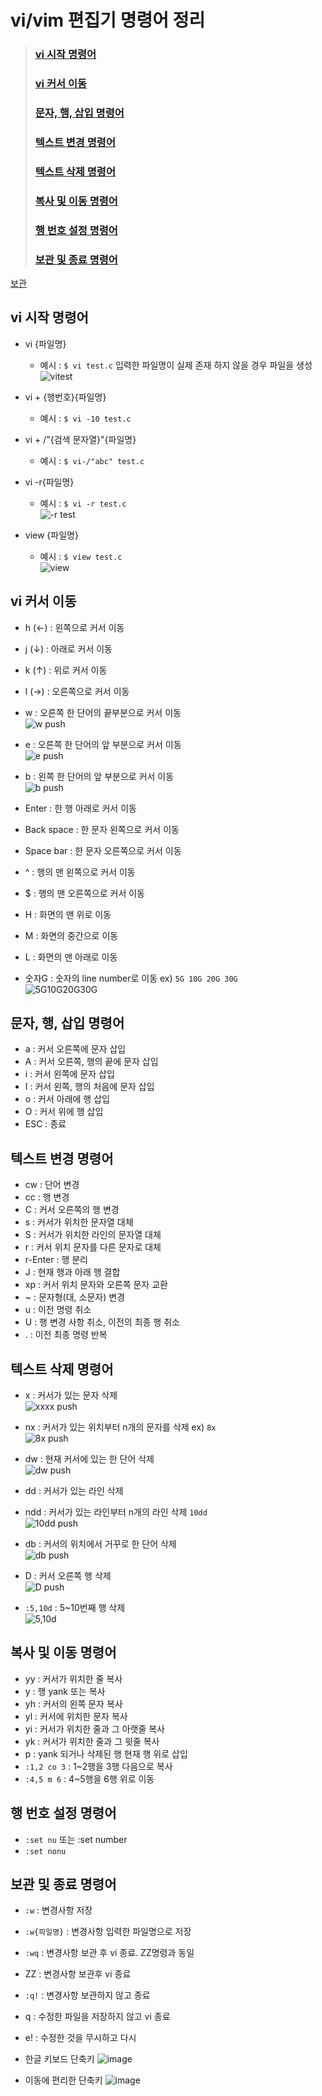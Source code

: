 # vi/vim  편집기 명령어 정리

> ### [vi 시작 명령어](#vi-시작-명령어)
> ### [vi 커서 이동](#vi-커서-이동)
> ### [문자, 행, 삽입 명령어](#vi-시작-명령어)
> ### [텍스트 변경 명령어](#텍스트-변경-명령어)
> ### [텍스트 삭제 명령어](#텍스트-삭제-명령어)
> ### [복사 및 이동 명령어](#복사-및-이동-명령어)
> ### [행 번호 설정 명령어](#행-번호-설정-명령어)
> ### [보관 및 종료 명령어](#보관-및-종료-명령어)

[보관](#한글-키보드-단축키)

## vi 시작 명령어
- vi {파일명}
  - 예시 : `$ vi test.c` 입력한 파일명이 실제 존재 하지 않을 경우 파일을 생성 <br>
![vitest](https://user-images.githubusercontent.com/65120581/126420508-80a04c94-ef4c-47f9-bb1d-4c2892ac0d8d.gif)
- vi + {행번호}{파일명}
  - 예시 : `$ vi -10 test.c`
- vi + /"{검색 문자열}"{파일명}
  - 예시 : `$ vi-/"abc" test.c` 
- vi -r{파일명}
  - 예시 : `$ vi -r test.c` <br>
  ![-r test](https://user-images.githubusercontent.com/65120581/126421548-d939e046-abc1-4f88-9643-82edb0090b8c.gif)

- view {파일명}
  - 예시 : `$ view test.c` <br>
  ![view](https://user-images.githubusercontent.com/65120581/126429240-a7784e80-3f30-4fb4-a2fd-5677317541e6.gif)

## vi 커서 이동
- h (←) : 왼쪽으로 커서 이동
- j (↓) : 아래로 커서 이동
- k (↑) : 위로 커서 이동
- l (→) : 오른쪽으로 커서 이동
- w : 오른쪽 한 단어의 끝부분으로 커서 이동 <br>
 ![w push](https://user-images.githubusercontent.com/65120581/126423520-d182b4fd-4172-469b-a385-6c3cb2665c7c.gif)

- e : 오른쪽 한 단어의 앞 부분으로 커서 이동 <br>
  ![e push](https://user-images.githubusercontent.com/65120581/126423674-622b1020-9e3a-4c3c-bf07-5603e19e47f9.gif)

- b : 왼쪽 한 단어의 앞 부분으로 커서 이동<br>
  ![b push](https://user-images.githubusercontent.com/65120581/126423698-59893aac-6970-4c18-ac93-4dcafd14f281.gif)

- Enter : 한 행 아래로 커서 이동
- Back space : 한 문자 왼쪽으로 커서 이동
- Space bar : 한 문자 오른쪽으로 커서 이동
- ^ : 행의 맨 왼쪽으로 커서 이동
- $ : 행의 맨 오른쪽으로 커서 이동
- H : 화면의 맨 위로 이동
- M : 화면의 중간으로 이동
- L : 화면의 맨 아래로 이동
- 숫자G : 숫자의 line number로 이동 ex) `5G 10G 20G 30G` <br>
![5G10G20G30G](https://user-images.githubusercontent.com/65120581/126429851-32e2bd55-344a-4499-883c-cbeb7bd4a65a.gif)

## 문자, 행, 삽입 명령어
- a : 커서 오른쪽에 문자 삽입
- A : 커서 오른쪽, 행의 끝에 문자 삽입
- i : 커서 왼쪽에 문자 삽입
- I : 커서 왼쪽, 행의 처음에 문자 삽입
- o : 커서 아래에 행 삽입
- O : 커서 위에 행 삽입
- ESC : 종료

## 텍스트 변경 명령어
- cw : 단어 변경
- cc : 행 변경
- C : 커서 오른쪽의 행 변경
- s : 커서가 위치한 문자열 대체
- S : 커서가 위치한 라인의 문자열 대체
- r : 커서 위치 문자를 다른 문자로 대체
- r-Enter : 행 분리
- J : 현재 행과 아래 행 결합
- xp : 커서 위치 문자와 오른쪽 문자 교환
- ~ : 문자형(대, 소문자) 변경
- u : 이전 명령 취소
- U : 행 변경 사항 취소, 이전의 최종 행 취소
- . : 이전 최종 명령 반복

## 텍스트 삭제 명령어
- x : 커서가 있는 문자 삭제 <br>
![xxxx push](https://user-images.githubusercontent.com/65120581/126436482-0dcb4137-02ac-475f-a97e-26d54737c430.gif)

- nx : 커서가 있는 위치부터 n개의 문자를 삭제 ex) `8x` <br>
![8x push](https://user-images.githubusercontent.com/65120581/126436518-97a8dff9-b52c-4d11-9fe4-73030a7ca163.gif)

- dw : 현재 커서에 있는 한 단어 삭제 <br>
![dw push](https://user-images.githubusercontent.com/65120581/126436538-81cba770-04fe-49dc-9784-447590b427c0.gif)

- dd : 커서가 있는 라인 삭제
- ndd : 커서가 있는 라인부터 n개의 라인 삭제 `10dd` <br>
![10dd push](https://user-images.githubusercontent.com/65120581/126436566-d6523a42-dc62-4297-837b-78be16ebb6ef.gif)

- db : 커서의 위치에서 거꾸로 한 단어 삭제 <br>
![db push](https://user-images.githubusercontent.com/65120581/126436593-23344a8d-1c58-4898-83c9-e48435ee451b.gif)

- D : 커서 오른쪽 행 삭제 <br>
![D push](https://user-images.githubusercontent.com/65120581/126436610-18883ba6-3eca-469f-a8e4-ea5c5af09730.gif)

- `:5,10d` : 5~10번째 행 삭제 <br>
![5,10d](https://user-images.githubusercontent.com/65120581/126436776-bf4f32c1-b6f2-486f-82bc-46c253b795c1.gif)


## 복사 및 이동 명령어
- yy : 커서가 위치한 줄 복사
- y : 행 yank 또는 복사
- yh : 커서의 왼쪽 문자 복사
- yl : 커서에 위치한 문자 복사
- yi : 커서가 위치한 줄과 그 아랫줄 복사
- yk : 커서가 위치한 줄과 그 윗줄 복사
- p :  yank 되거나 삭제된 행 현재 행 위로 삽입
- `:1,2 co 3` : 1~2행을 3행 다음으로 복사
- `:4,5 m 6` : 4~5행을 6행 위로 이동

## 행 번호 설정 명령어
- `:set nu` 또는 :set number
- `:set nonu`

## 보관 및 종료 명령어
- `:w` : 변경사항 저장
- `:w{파일명}` : 변경사항 입력한 파일명으로 저장
- `:wq` : 변경사항 보관 후 vi 종료. ZZ명령과 동일
- ZZ : 변경사항 보관후 vi 종료
- `:q!` : 변경사항 보관하지 않고 종료
- q : 수정한 파일을 저장하지 않고 vi 종료
- e! : 수정한 것을 무시하고 다시 

- 한글 키보드 단축키
![image](https://user-images.githubusercontent.com/65120581/126417613-ae184270-b729-499c-82fc-dc4523c25d05.png)

- 이동에 편리한 단축키
![image](https://user-images.githubusercontent.com/65120581/126417495-5da5a26e-45a5-410c-af6a-09325fc53233.png)
